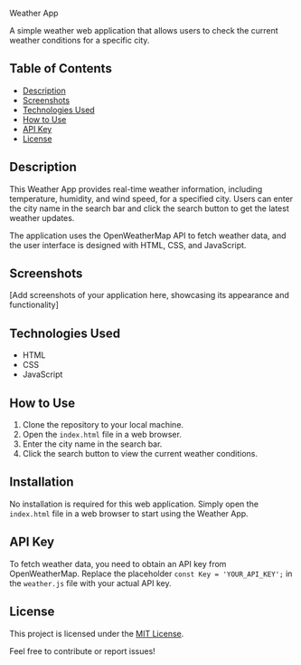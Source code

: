 Weather App

A simple weather web application that allows users to check the current weather conditions for a specific city.

## Table of Contents
- [Description](#description)
- [Screenshots](#screenshots)
- [Technologies Used](#technologies-used)
- [How to Use](#how-to-use)
- [API Key](#api-key)
- [License](#license)

## Description

This Weather App provides real-time weather information, including temperature, humidity, and wind speed, for a specified city. Users can enter the city name in the search bar and click the search button to get the latest weather updates.

The application uses the OpenWeatherMap API to fetch weather data, and the user interface is designed with HTML, CSS, and JavaScript.

## Screenshots

[Add screenshots of your application here, showcasing its appearance and functionality]

## Technologies Used

- HTML
- CSS
- JavaScript

## How to Use

1. Clone the repository to your local machine.
2. Open the `index.html` file in a web browser.
3. Enter the city name in the search bar.
4. Click the search button to view the current weather conditions.

## Installation

No installation is required for this web application. Simply open the `index.html` file in a web browser to start using the Weather App.

## API Key

To fetch weather data, you need to obtain an API key from OpenWeatherMap. Replace the placeholder `const Key = 'YOUR_API_KEY';` in the `weather.js` file with your actual API key.

## License

This project is licensed under the [MIT License](LICENSE).

Feel free to contribute or report issues!

